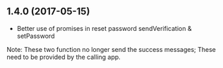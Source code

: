 ## 1.4.0 (2017-05-15)

- Better use of promises in reset password sendVerification & setPassword

Note: These two function no longer send the success messages;
These need to be provided by the calling app.
